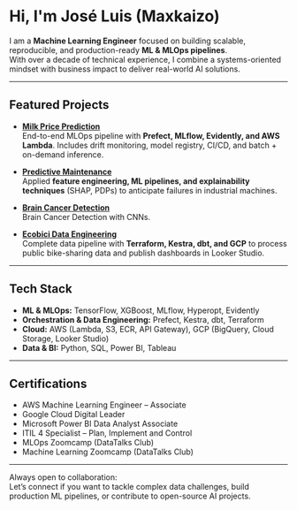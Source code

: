 # Hi, I'm José Luis (Maxkaizo)

I am a **Machine Learning Engineer** focused on building scalable, reproducible, and production-ready **ML & MLOps pipelines**.  
With over a decade of technical experience, I combine a systems-oriented mindset with business impact to deliver real-world AI solutions.

---

## Featured Projects

- [**Milk Price Prediction**](https://github.com/Maxkaizo/milk_price_prediction)  
  End-to-end MLOps pipeline with **Prefect, MLflow, Evidently, and AWS Lambda**. Includes drift monitoring, model registry, CI/CD, and batch + on-demand inference.  

- [**Predictive Maintenance**](https://github.com/Maxkaizo/pred_maint)  
  Applied **feature engineering, ML pipelines, and explainability techniques** (SHAP, PDPs) to anticipate failures in industrial machines.  

- [**Brain Cancer Detection**](https://github.com/Maxkaizo/mlzoomcamp_cp1)  
  Brain Cancer Detection with CNNs.  

- [**Ecobici Data Engineering**](https://github.com/Maxkaizo/ecobici_pipeline)  
  Complete data pipeline with **Terraform, Kestra, dbt, and GCP** to process public bike-sharing data and publish dashboards in Looker Studio.  

---

## Tech Stack
- **ML & MLOps:** TensorFlow, XGBoost, MLflow, Hyperopt, Evidently  
- **Orchestration & Data Engineering:** Prefect, Kestra, dbt, Terraform  
- **Cloud:** AWS (Lambda, S3, ECR, API Gateway), GCP (BigQuery, Cloud Storage, Looker Studio)  
- **Data & BI:** Python, SQL, Power BI, Tableau  

---

## Certifications
- AWS Machine Learning Engineer – Associate  
- Google Cloud Digital Leader  
- Microsoft Power BI Data Analyst Associate  
- ITIL 4 Specialist – Plan, Implement and Control  
- MLOps Zoomcamp (DataTalks Club)  
- Machine Learning Zoomcamp (DataTalks Club)  

---

Always open to collaboration:  
Let’s connect if you want to tackle complex data challenges, build production ML pipelines, or contribute to open-source AI projects.

